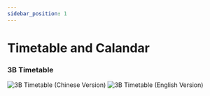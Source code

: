 ```yaml
---
sidebar_position: 1
---
```


# Timetable and Calandar
<h3>3B Timetable</h3>
<img title="3B Timetable (Chinese Version)" src="https://i.postimg.cc/k4ZS6y8r/3-B-Timetable-Chi-Version.png"></img>
<img title="3B Timetable (English Version)" src="https://i.postimg.cc/j277zJQD/3-B-Timetable-Eng-Version.jpg"></img>